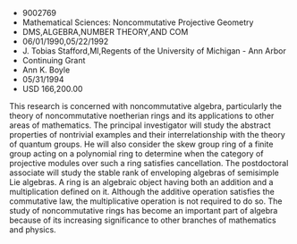 
* 9002769
* Mathematical Sciences: Noncommutative Projective Geometry
* DMS,ALGEBRA,NUMBER THEORY,AND COM
* 06/01/1990,05/22/1992
* J. Tobias Stafford,MI,Regents of the University of Michigan - Ann Arbor
* Continuing Grant
* Ann K. Boyle
* 05/31/1994
* USD 166,200.00

This research is concerned with noncommutative algebra, particularly the theory
of noncommutative noetherian rings and its applications to other areas of
mathematics. The principal investigator will study the abstract properties of
nontrivial examples and their interrelationship with the theory of quantum
groups. He will also consider the skew group ring of a finite group acting on a
polynomial ring to determine when the category of projective modules over such a
ring satisfies cancellation. The postdoctoral associate will study the stable
rank of enveloping algebras of semisimple Lie algebras. A ring is an algebraic
object having both an addition and a multiplication defined on it. Although the
additive operation satisfies the commutative law, the multiplicative operation
is not required to do so. The study of noncommutative rings has become an
important part of algebra because of its increasing significance to other
branches of mathematics and physics.
